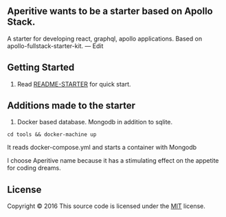 
## Aperitive wants to be a starter based on Apollo Stack.
A starter for developing react, graphql, apollo applications. Based on apollo-fullstack-starter-kit. — Edit


## Getting Started

1. Read [README-STARTER] for quick start.

## Additions made to the starter

1. Docker based database. Mongodb in addition to sqlite.

  ```
  cd tools && docker-machine up
  ```
It reads docker-compose.yml and starts a container with Mongodb

I choose Aperitive name because it has a stimulating effect on the appetite for coding dreams.

## License
Copyright © 2016 This source code is licensed under the [MIT] license.

[MIT]: LICENSE
[README-STARTER]: README-STARTER.md
